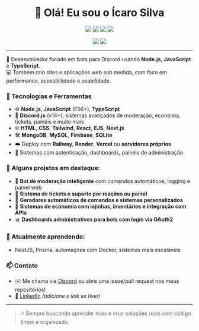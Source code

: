 
<h1 align="center">👋 Olá! Eu sou o Ícaro Silva</h1>

<p align="center">
  <img src="https://img.shields.io/badge/Node.js-339933?style=for-the-badge&logo=nodedotjs&logoColor=white" />
  <img src="https://img.shields.io/badge/JavaScript-F7DF1E?style=for-the-badge&logo=javascript&logoColor=black" />
  <img src="https://img.shields.io/badge/TypeScript-3178C6?style=for-the-badge&logo=typescript&logoColor=white" />
  <img src="https://img.shields.io/badge/Discord.js-5865F2?style=for-the-badge&logo=discord&logoColor=white" />
</p>

<p align="center">
  <img src="https://github-readme-stats.vercel.app/api?username=icarofffffts&show_icons=true&theme=github_dark" />
  <img src="https://github-readme-stats.vercel.app/api/top-langs/?username=icarofffffts&layout=compact&theme=github_dark" />
</p>

---

🎯 Desenvolvedor focado em bots para Discord usando **Node.js**, **JavaScript** e **TypeScript**.  
💻 Também crio sites e aplicações web sob medida, com foco em performance, acessibilidade e usabilidade.

### 🚀 Tecnologias e Ferramentas
- ⚙️ **Node.js**, **JavaScript** (ES6+), **TypeScript**
- 🤖 **Discord.js** (v14+), sistemas avançados de moderação, economia, tickets, painéis e muito mais
- 🌐 **HTML**, **CSS**, **Tailwind**, **React**, **EJS**, **Next.js**
- 🛠️ **MongoDB**, **MySQL**, **Firebase**, **SQLite**
- ☁️ Deploy com **Railway**, **Render**, **Vercel** ou **servidores próprios**
- 🔐 Sistemas com autenticação, dashboards, painéis de administração

### 📌 Alguns projetos em destaque:
- 🧠 **Bot de moderação inteligente** com comandos automáticos, logging e painel web
- 💬 **Sistema de tickets e suporte por reações ou painel**
- 🧾 **Geradores automáticos de comandos e sistemas personalizados**
- 🛒 **Sistemas de economia com lojinhas, inventários e integração com APIs**
- 📊 **Dashboards administrativos para bots com login via OAuth2**

### 🌱 Atualmente aprendendo:
- NestJS, Prisma, automações com Docker, sistemas mais escaláveis

### 📫 Contato
- ✉️ Me chama via [Discord](https://discord.com/users/icaropjl) ou abre uma issue/pull request nos meus repositórios!
- 💼 [LinkedIn](https://www.linkedin.com/in/icaro-fernandes-b64300252) _(adicione o link se tiver)_

---

> ⚡ Sempre buscando aprender mais e criar soluções reais com código limpo e organizado.
